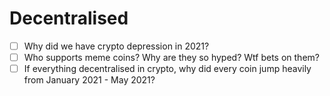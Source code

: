 # Decentralised

- [ ] Why did we have crypto depression in 2021?
- [ ] Who supports meme coins? Why are they so hyped? Wtf bets on them?
- [ ] If everything decentralised in crypto, why did every coin jump heavily from January 2021 - May 2021?
